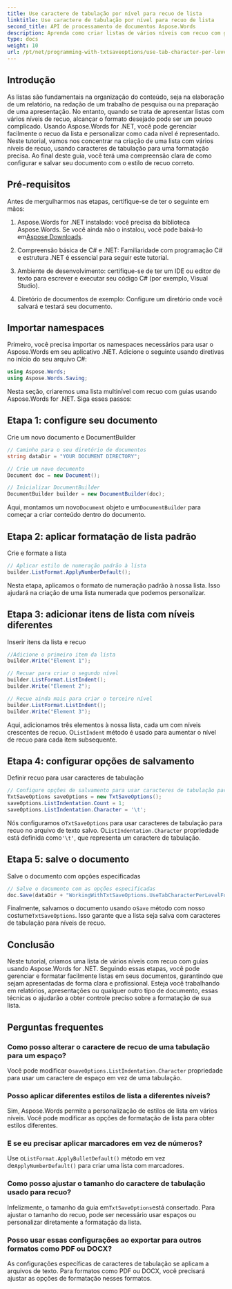 ```yaml
---
title: Use caractere de tabulação por nível para recuo de lista
linktitle: Use caractere de tabulação por nível para recuo de lista
second_title: API de processamento de documentos Aspose.Words
description: Aprenda como criar listas de vários níveis com recuo com guias usando Aspose.Words for .NET. Siga este guia para obter uma formatação precisa de listas em seus documentos.
type: docs
weight: 10
url: /pt/net/programming-with-txtsaveoptions/use-tab-character-per-level-for-list-indentation/
---
```

## Introdução

As listas são fundamentais na organização do conteúdo, seja na elaboração de um relatório, na redação de um trabalho de pesquisa ou na preparação de uma apresentação. No entanto, quando se trata de apresentar listas com vários níveis de recuo, alcançar o formato desejado pode ser um pouco complicado. Usando Aspose.Words for .NET, você pode gerenciar facilmente o recuo da lista e personalizar como cada nível é representado. Neste tutorial, vamos nos concentrar na criação de uma lista com vários níveis de recuo, usando caracteres de tabulação para uma formatação precisa. Ao final deste guia, você terá uma compreensão clara de como configurar e salvar seu documento com o estilo de recuo correto.

## Pré-requisitos

Antes de mergulharmos nas etapas, certifique-se de ter o seguinte em mãos:

1.  Aspose.Words for .NET instalado: você precisa da biblioteca Aspose.Words. Se você ainda não o instalou, você pode baixá-lo em[Aspose Downloads](https://releases.aspose.com/words/net/).

2. Compreensão básica de C# e .NET: Familiaridade com programação C# e estrutura .NET é essencial para seguir este tutorial.

3. Ambiente de desenvolvimento: certifique-se de ter um IDE ou editor de texto para escrever e executar seu código C# (por exemplo, Visual Studio).

4. Diretório de documentos de exemplo: Configure um diretório onde você salvará e testará seu documento. 

## Importar namespaces

Primeiro, você precisa importar os namespaces necessários para usar o Aspose.Words em seu aplicativo .NET. Adicione o seguinte usando diretivas no início do seu arquivo C#:

```csharp
using Aspose.Words;
using Aspose.Words.Saving;
```

Nesta seção, criaremos uma lista multinível com recuo com guias usando Aspose.Words for .NET. Siga esses passos:

## Etapa 1: configure seu documento

Crie um novo documento e DocumentBuilder

```csharp
// Caminho para o seu diretório de documentos
string dataDir = "YOUR DOCUMENT DIRECTORY";

// Crie um novo documento
Document doc = new Document();

// Inicializar DocumentBuilder
DocumentBuilder builder = new DocumentBuilder(doc);
```

 Aqui, montamos um novo`Document` objeto e um`DocumentBuilder` para começar a criar conteúdo dentro do documento.

## Etapa 2: aplicar formatação de lista padrão

Crie e formate a lista

```csharp
// Aplicar estilo de numeração padrão à lista
builder.ListFormat.ApplyNumberDefault();
```

Nesta etapa, aplicamos o formato de numeração padrão à nossa lista. Isso ajudará na criação de uma lista numerada que podemos personalizar.

## Etapa 3: adicionar itens de lista com níveis diferentes

Inserir itens da lista e recuo

```csharp
//Adicione o primeiro item da lista
builder.Write("Element 1");

// Recuar para criar o segundo nível
builder.ListFormat.ListIndent();
builder.Write("Element 2");

// Recue ainda mais para criar o terceiro nível
builder.ListFormat.ListIndent();
builder.Write("Element 3");
```

 Aqui, adicionamos três elementos à nossa lista, cada um com níveis crescentes de recuo. O`ListIndent` método é usado para aumentar o nível de recuo para cada item subsequente.

## Etapa 4: configurar opções de salvamento

Definir recuo para usar caracteres de tabulação

```csharp
// Configure opções de salvamento para usar caracteres de tabulação para recuo
TxtSaveOptions saveOptions = new TxtSaveOptions();
saveOptions.ListIndentation.Count = 1;
saveOptions.ListIndentation.Character = '\t';
```

 Nós configuramos o`TxtSaveOptions` para usar caracteres de tabulação para recuo no arquivo de texto salvo. O`ListIndentation.Character` propriedade está definida como`'\t'`, que representa um caractere de tabulação.

## Etapa 5: salve o documento

Salve o documento com opções especificadas

```csharp
// Salve o documento com as opções especificadas
doc.Save(dataDir + "WorkingWithTxtSaveOptions.UseTabCharacterPerLevelForListIndentation.txt", saveOptions);
```

 Finalmente, salvamos o documento usando o`Save` método com nosso costume`TxtSaveOptions`. Isso garante que a lista seja salva com caracteres de tabulação para níveis de recuo.

## Conclusão

Neste tutorial, criamos uma lista de vários níveis com recuo com guias usando Aspose.Words for .NET. Seguindo essas etapas, você pode gerenciar e formatar facilmente listas em seus documentos, garantindo que sejam apresentadas de forma clara e profissional. Esteja você trabalhando em relatórios, apresentações ou qualquer outro tipo de documento, essas técnicas o ajudarão a obter controle preciso sobre a formatação de sua lista.

## Perguntas frequentes

### Como posso alterar o caractere de recuo de uma tabulação para um espaço?
 Você pode modificar o`saveOptions.ListIndentation.Character` propriedade para usar um caractere de espaço em vez de uma tabulação.

### Posso aplicar diferentes estilos de lista a diferentes níveis?
Sim, Aspose.Words permite a personalização de estilos de lista em vários níveis. Você pode modificar as opções de formatação de lista para obter estilos diferentes.

### E se eu precisar aplicar marcadores em vez de números?
 Use o`ListFormat.ApplyBulletDefault()` método em vez de`ApplyNumberDefault()` para criar uma lista com marcadores.

### Como posso ajustar o tamanho do caractere de tabulação usado para recuo?
 Infelizmente, o tamanho da guia em`TxtSaveOptions`está consertado. Para ajustar o tamanho do recuo, pode ser necessário usar espaços ou personalizar diretamente a formatação da lista.

### Posso usar essas configurações ao exportar para outros formatos como PDF ou DOCX?
As configurações específicas de caracteres de tabulação se aplicam a arquivos de texto. Para formatos como PDF ou DOCX, você precisará ajustar as opções de formatação nesses formatos.